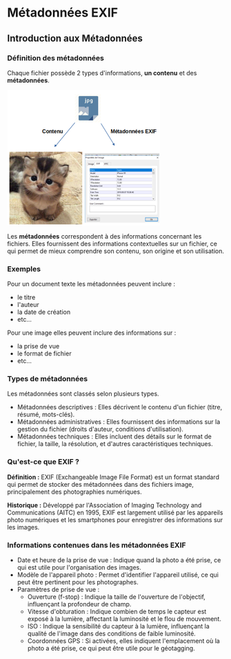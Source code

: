 # Métadonnées EXIF  

## Introduction aux Métadonnées 

### Définition des métadonnées
Chaque fichier possède 2 types d'informations, __un contenu__ et des __métadonnées__.

![](img/illustration_fichier_contenu_metadonnees.png)


Les __métadonnées__ correspondent à des informations concernant les fichiers.
Elles fournissent des informations contextuelles sur un fichier, ce qui permet de mieux comprendre son contenu, son origine et son utilisation.

    
### Exemples   

Pour un document texte les métadonnées peuvent inclure :  
- le titre  
- l'auteur  
- la date de création  
- etc...  
  
Pour une image elles peuvent inclure des informations sur :  
- la prise de vue  
- le format de fichier  
- etc...  

### Types de métadonnées
Les métadonnées sont classés selon plusieurs types.  

- Métadonnées descriptives : Elles décrivent le contenu d'un fichier (titre, résumé, mots-clés).  
- Métadonnées administratives : Elles fournissent des informations sur la gestion du fichier (droits d'auteur, conditions d'utilisation).  
- Métadonnées techniques : Elles incluent des détails sur le format de fichier, la taille, la résolution, et d'autres caractéristiques techniques.  

### Qu'est-ce que EXIF ?

__Définition :__ EXIF (Exchangeable Image File Format) est un format standard qui permet de stocker des métadonnées dans des fichiers image, principalement des photographies numériques.  

__Historique :__ Développé par l'Association of Imaging Technology and Communications (AITC) en 1995, EXIF est largement utilisé par les appareils photo numériques et les smartphones pour enregistrer des informations sur les images.    


### Informations contenues dans les métadonnées EXIF

- Date et heure de la prise de vue : Indique quand la photo a été prise, ce qui est utile pour l'organisation des images.  
- Modèle de l'appareil photo : Permet d'identifier l'appareil utilisé, ce qui peut être pertinent pour les photographes.  
- Paramètres de prise de vue :  
  - Ouverture (f-stop) : Indique la taille de l'ouverture de l'objectif, influençant la profondeur de champ.  
  - Vitesse d'obturation : Indique combien de temps le capteur est exposé à la lumière, affectant la luminosité et le flou de mouvement.  
  - ISO : Indique la sensibilité du capteur à la lumière, influençant la qualité de l'image dans des conditions de faible luminosité.  
  - Coordonnées GPS : Si activées, elles indiquent l'emplacement où la photo a été prise, ce qui peut être utile pour le géotagging.  



